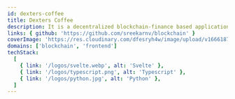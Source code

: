 ```yaml
---
id: dexters-coffee
title: Dexters Coffee
description: It is a decentralized blockchain-finance based application to store all transaction records to dexters coffee shop. The frontend is built with Svelte and Bootstrap and custom blockchain is built with Python
links: { github: 'https://github.com/sreekarnv/blockchain' }
coverImage: 'https://res.cloudinary.com/dfesryh4w/image/upload/v1666187815/portfolio/dexters-coffee.png'
domains: ['blockchain', 'frontend']
techStack:
  [
    { link: '/logos/svelte.webp', alt: 'Svelte' },
    { link: '/logos/typescript.png', alt: 'Typescript' },
    { link: '/logos/python.jpg', alt: 'Python' },
  ]
---
```

